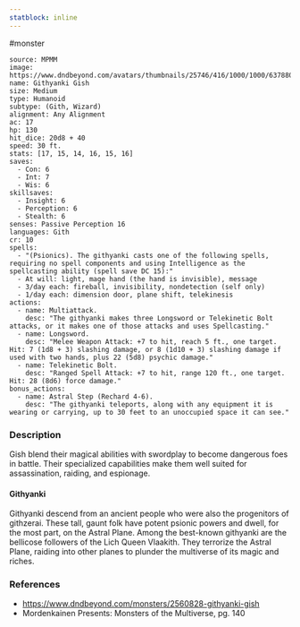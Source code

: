 ```yaml
---
statblock: inline
---
```

 #monster

```statblock
source: MPMM
image: https://www.dndbeyond.com/avatars/thumbnails/25746/416/1000/1000/637880557623079462.jpeg
name: Githyanki Gish
size: Medium
type: Humanoid
subtype: (Gith, Wizard)
alignment: Any Alignment
ac: 17
hp: 130
hit_dice: 20d8 + 40
speed: 30 ft.
stats: [17, 15, 14, 16, 15, 16]
saves:
  - Con: 6
  - Int: 7
  - Wis: 6
skillsaves:
  - Insight: 6
  - Perception: 6
  - Stealth: 6
senses: Passive Perception 16
languages: Gith
cr: 10
spells:
  - "(Psionics). The githyanki casts one of the following spells, requiring no spell components and using Intelligence as the spellcasting ability (spell save DC 15):"
  - At will: light, mage hand (the hand is invisible), message
  - 3/day each: fireball, invisibility, nondetection (self only)
  - 1/day each: dimension door, plane shift, telekinesis
actions:
  - name: Multiattack.
    desc: "The githyanki makes three Longsword or Telekinetic Bolt attacks, or it makes one of those attacks and uses Spellcasting."
  - name: Longsword.
    desc: "Melee Weapon Attack: +7 to hit, reach 5 ft., one target. Hit: 7 (1d8 + 3) slashing damage, or 8 (1d10 + 3) slashing damage if used with two hands, plus 22 (5d8) psychic damage."
  - name: Telekinetic Bolt.
    desc: "Ranged Spell Attack: +7 to hit, range 120 ft., one target. Hit: 28 (8d6) force damage."
bonus_actions:
  - name: Astral Step (Rechard 4-6).
    desc: "The githyanki teleports, along with any equipment it is wearing or carrying, up to 30 feet to an unoccupied space it can see."
```

### Description

Gish blend their magical abilities with swordplay to become dangerous foes in battle. Their specialized capabilities make them well suited for assassination, raiding, and espionage.

#### Githyanki

Githyanki descend from an ancient people who were also the progenitors of githzerai. These tall, gaunt folk have potent psionic powers and dwell, for the most part, on the Astral Plane. Among the best-known githyanki are the bellicose followers of the Lich Queen Vlaakith. They terrorize the Astral Plane, raiding into other planes to plunder the multiverse of its magic and riches.

### References

* https://www.dndbeyond.com/monsters/2560828-githyanki-gish
* Mordenkainen Presents: Monsters of the Multiverse, pg. 140
